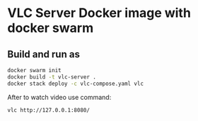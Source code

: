 # VLC Server Docker image with docker swarm

## Build and run as

```bash
docker swarm init
docker build -t vlc-server .
docker stack deploy -c vlc-compose.yaml vlc
```
After to watch video use command:
```bash
vlc http://127.0.0.1:8080/
```
